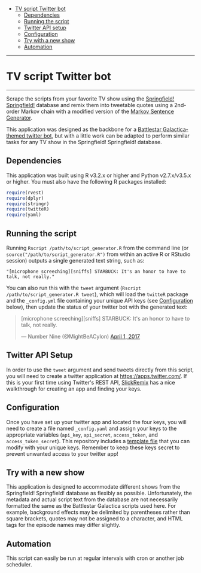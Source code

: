 -   [TV script Twitter bot](#tv-script-twitter-bot)
    -   [Dependencies](#dependencies)
    -   [Running the script](#running-the-script)
    -   [Twitter API setup](#twitter-api-setup)
    -   [Configuration](#configuration)
    -   [Try with a new show](#try-with-a-new-show)
    -   [Automation](#automation)

------------------------------------------------------------------------
# TV script Twitter bot
------------------------------------------------------------------------

Scrape the scripts from your favorite TV show using the [Springfield! Springfield!](http://www.springfieldspringfield.co.uk/) database and remix them into tweetable quotes using a 2nd-order Markov chain with a modified version of the [Markov Sentence Generator](https://github.com/hrs/markov-sentence-generator).

This application was designed as the backbone for a [Battlestar Galactica-themed twitter bot](https://twitter.com/MightBeACylon), but with a little work can be adapted to perform similar tasks for any TV show in the Springfield! Springfield! database.

## Dependencies

This application was built using R v3.2.x or higher and Python v2.7.x/v3.5.x or higher. You must also have the following R packages installed:

``` r
require(rvest)
require(dplyr)
require(stringr)
require(twitteR)
require(yaml)
```

## Running the script
Running `Rscript /path/to/script_generator.R` from the command line (or `source("/path/to/script_generator.R")` from within an active R or RStudio session) outputs a single generated text string, such as:

`"[microphone screeching][sniffs] STARBUCK: It's an honor to have to talk, not really."`

You can also run this with the `tweet` argument (`Rscript /path/to/script_generator.R tweet`), which will load the `twitteR` package and the `_config.yml` file containing your unique API keys (see [Configuration](#configuration) below), then update the status of your twitter bot with the generated text:

<blockquote class="twitter-tweet" data-lang="en"><p lang="en" dir="ltr">[microphone screeching][sniffs] STARBUCK: It&#39;s an honor to have to talk, not really.</p>&mdash; Number Nine (@MightBeACylon) <a href="https://twitter.com/MightBeACylon/status/848220676280508418">April 1, 2017</a></blockquote>

## Twitter API Setup

In order to use the `tweet` argument and send tweets directly from this script, you will need to create a twitter application at https://apps.twitter.com/. If this is your first time using Twitter's REST API,  [SlickRemix](https://www.slickremix.com/docs/how-to-get-api-keys-and-tokens-for-twitter/) has a nice walkthrough for creating an app and finding your keys.

## Configuration

Once you have set up your twitter app and located the four keys, you will need to create a file named `_config.yaml` and assign your keys to the appropriate variables (`api_key`, `api_secret`, `access_token`, and `access_token_secret`). This repository includes a [template file](_example_config.yaml) that you can modify with your unique keys. Remember to keep these keys secret to prevent unwanted access to your twitter app!

## Try with a new show

This application is designed to accommodate different shows from the Springfield! Springfield! database as flexibly as possible. Unfortunately, the metadata and actual script text from the database are not necessarily formatted the same as the Battlestar Galactica scripts used here. For example, background effects may be delimited by parentheses rather than square brackets, quotes may not be assigned to a character, and HTML tags for the episode names may differ slightly.

## Automation

This script can easily be run at regular intervals with cron or another job scheduler.

